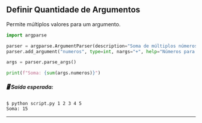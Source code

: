 ## **Definir Quantidade de Argumentos**
Permite múltiplos valores para um argumento.

```python
import argparse

parser = argparse.ArgumentParser(description="Soma de múltiplos números.")
parser.add_argument("numeros", type=int, nargs="+", help="Números para somar")

args = parser.parse_args()

print(f"Soma: {sum(args.numeros)}")

```
##### 🖥️ Saída esperada:

```console
$ python script.py 1 2 3 4 5
Soma: 15
```

---
